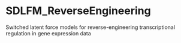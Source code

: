 # SDLFM_ReverseEngineering
Switched latent force models for reverse-engineering transcriptional regulation in gene expression data
